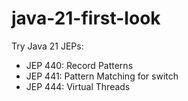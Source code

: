 # java-21-first-look
Try Java 21 JEPs:
  - JEP 440: Record Patterns
  - JEP 441: Pattern Matching for switch
  - JEP 444: Virtual Threads
